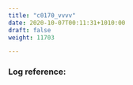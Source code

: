 ```yaml
---
title: "c0170_vvvv"
date: 2020-10-07T00:11:31+1010:00
draft: false
weight: 11703

---
```


### Log reference: <no value>

```
